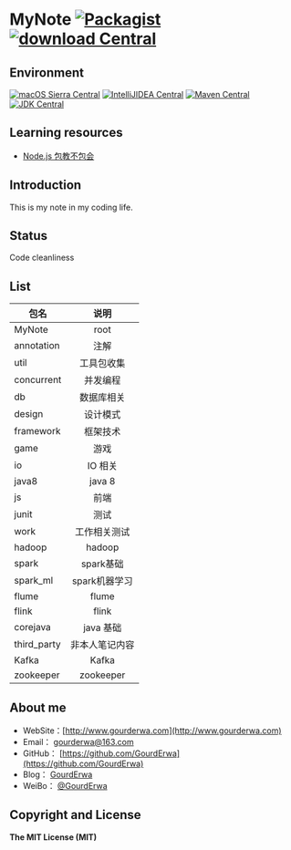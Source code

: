 # MyNote  [![Packagist](https://img.shields.io/packagist/l/doctrine/orm.svg?maxAge=2592000?style=flat-square)]() [![download Central](https://img.shields.io/badge/download-total_6M-red.svg?style=flat-square&maxAge=2592000)]()


## Environment
[![macOS Sierra Central](https://img.shields.io/badge/macOS_Sierra-v10.12.1Beta-green.svg?style=flat-square&maxAge=2592000)]()
[![IntelliJIDEA Central](https://img.shields.io/badge/IntelliJIDEA-v2016.3EAP-green.svg?style=flat-square&maxAge=2592000)]()
[![Maven Central](https://img.shields.io/badge/Maven-v3.3.9-green.svg?style=flat-square&maxAge=2592000)]()
[![JDK Central](https://img.shields.io/badge/JDK-v1.8-green.svg?style=flat-square&maxAge=2592000)]()

## Learning resources
- [Node.js 包教不包会](https://github.com/alsotang/node-lessons)

## Introduction
This is my note in my coding life.  

## Status
Code cleanliness

## List
| 包名       | 说明         | 
| ----------|:------------:|
|MyNote     | root         |  
|annotation | 注解         | 
|util       | 工具包收集    |   
|concurrent | 并发编程      |   
|db         | 数据库相关    |
|design     | 设计模式      |
|framework  | 框架技术      |
|game       | 游戏         |
|io         | IO 相关      |
|java8      | java 8      |
|js         | 前端         |
|junit      | 测试         |
|work       | 工作相关测试  |
|hadoop     | hadoop      |
|spark      | spark基础       |
|spark_ml      | spark机器学习       |
|flume      | flume       |
|flink      | flink       |
|corejava   | java 基础    |
|third_party| 非本人笔记内容 |
|Kafka      | Kafka       |
|zookeeper  |zookeeper     |


## About me
- WebSite：[http://www.gourderwa.com](http://www.gourderwa.com)
- Email：  [gourderwa@163.com](gourderwa@163.com)
- GitHub： [https://github.com/GourdErwa](https://github.com/GourdErwa)
- Blog：   [GourdErwa](http://blog.csdn.net/xiaohulunb)
- WeiBo：  [@GourdErwa](http://www.weibo.com/xiaohulunb)

## Copyright and License
**The MIT License (MIT)**  
